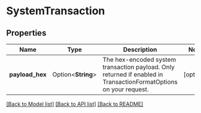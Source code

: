 # SystemTransaction

## Properties

Name | Type | Description | Notes
------------ | ------------- | ------------- | -------------
**payload_hex** | Option<**String**> | The hex-encoded system transaction payload. Only returned if enabled in TransactionFormatOptions on your request. | [optional]

[[Back to Model list]](../README.md#documentation-for-models) [[Back to API list]](../README.md#documentation-for-api-endpoints) [[Back to README]](../README.md)



